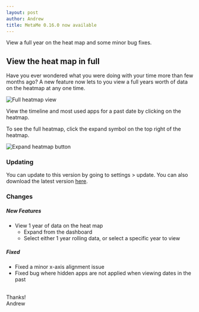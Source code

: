 ```yaml
---
layout: post
author: Andrew
title: MetaMe 0.16.0 now available
---
```


View a full year on the heat map and some minor bug fixes.

## View the heat map in full

Have you ever wondered what you were doing with your time more than few months ago? A new feature now lets to you view a full years worth of data on the heatmap at any one time.

<img class="my-3 w-100" srcset="
                /assets/full-heatmap-view-1x.png 1x,
                /assets/full-heatmap-view-2x.png 2x,
                /assets/full-heatmap-view-3x.png 3x,
                /assets/full-heatmap-view-4x.png 4x
              " src="/assets/full-heatmap-view-1x.png" alt="Full heatmap view"
              title="Full heatmap view" />

View the timeline and most used apps for a past date by clicking on the heatmap.

To see the full heatmap, click the expand symbol on the top right of the heatmap.

<img class="my-3" style="width:300px" srcset="
                /assets/expand-heatmap-1x.png 1x,
                /assets/expand-heatmap-2x.png 2x
              " src="/assets/expand-heatmap-1x.png" alt="Expand heatmap button"
              title="Expand heatmap button" />

### Updating

You can update to this version by going to settings > update. You can also download the latest version [here](/download.html).

### Changes

##### New Features

- View 1 year of data on the heat map
  - Expand from the dashboard
  - Select either 1 year rolling data, or select a specific year to view

##### Fixed

- Fixed a minor x-axis alignment issue
- Fixed bug where hidden apps are not applied when viewing dates in the past

<br/>
Thanks!
<br/>
Andrew
